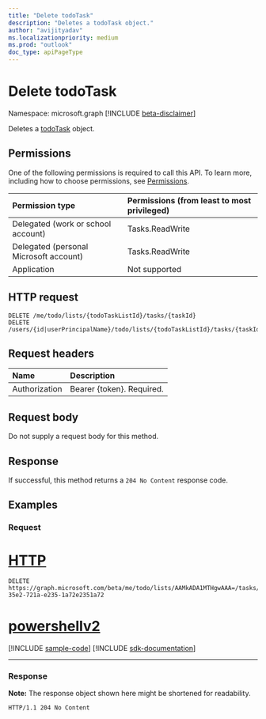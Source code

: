 ```yaml
---
title: "Delete todoTask"
description: "Deletes a todoTask object."
author: "avijityadav"
ms.localizationpriority: medium
ms.prod: "outlook"
doc_type: apiPageType
---
```


# Delete todoTask
Namespace: microsoft.graph
[!INCLUDE [beta-disclaimer](../../includes/beta-disclaimer.md)]

Deletes a [todoTask](../resources/todotask.md) object.

## Permissions
One of the following permissions is required to call this API. To learn more, including how to choose permissions, see [Permissions](/graph/permissions-reference).

|Permission type|Permissions (from least to most privileged)|
|:---|:---|
|Delegated (work or school account)|Tasks.ReadWrite|
|Delegated (personal Microsoft account)|Tasks.ReadWrite|
|Application|Not supported|

## HTTP request

<!-- {
  "blockType": "ignored"
}
-->
``` http
DELETE /me/todo/lists/{todoTaskListId}/tasks/{taskId}
DELETE /users/{id|userPrincipalName}/todo/lists/{todoTaskListId}/tasks/{taskId}
```

## Request headers
|Name|Description|
|:---|:---|
|Authorization|Bearer {token}. Required.|

## Request body
Do not supply a request body for this method.

## Response

If successful, this method returns a `204 No Content` response code.

## Examples

### Request

# [HTTP](#tab/http)
<!-- {
  "blockType": "request",
  "sampleKeys": ["AAMkADA1MTHgwAAA=", "721a35e2-35e2-721a-e235-1a72e2351a72"],
  "name": "delete_todotask"
}
-->
``` http
DELETE https://graph.microsoft.com/beta/me/todo/lists/AAMkADA1MTHgwAAA=/tasks/721a35e2-35e2-721a-e235-1a72e2351a72
```

# [powershellv2](#tab/powershellv2)
[!INCLUDE [sample-code](../includes/snippets/powershellv2/delete-todotask-powershellv2-snippets.md)]
[!INCLUDE [sdk-documentation](../includes/snippets/snippets-sdk-documentation-link.md)]

---



### Response
**Note:** The response object shown here might be shortened for readability.
<!-- {
  "blockType": "response",
  "truncated": true
}
-->
``` http
HTTP/1.1 204 No Content
```



